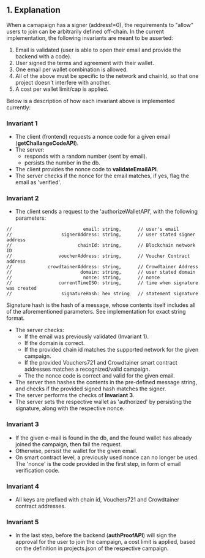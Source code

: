## 1. Explanation

When a camapaign has a signer (address!=0), the requirements to "allow" users to join can be arbitrarily defined
off-chain. In the current implementation, the following invariants are meant to be asserted:

1. Email is validated (user is able to open their email and provide the backend with a code).
2. User signed the terms and agreement with their wallet.
3. One email per wallet combination is allowed.
4. All of the above must be specific to the network and chainId, so that one project doesn't interfere with another.
5. A cost per wallet limit/cap is applied.

Below is a description of how each invariant above is implemented currently:

### Invariant 1
- The client (frontend) requests a nonce code for a given email (**getChallangeCodeAPI**).
- The server:
    - responds with a random number (sent by email).
    - persists the number in the db.
- The client provides the nonce code to **validateEmailAPI**.
- The server checks if the nonce for the email matches, if yes, flag the email as 'verified'.

### Invariant 2
- The client sends a request to the 'authorizeWalletAPI', with the following parameters:
```
//                          email: string,      // user's email
//                  signerAddress: string,      // user stated signer address
//                        chainId: string,      // Blockchain network ID
//                 voucherAddress: string,      // Voucher Contract address
//             crowdtainerAddress: string,      // Crowdtainer Address
//                         domain: string,      // user stated domain
//                          nonce: string,      // nonce
//                 currentTimeISO: string,      // time when signature was created
//                  signatureHash: hex string   // statement signature
```

Signature hash is the hash of a message, whose contents itself includes all of the aforementioned parameters. See implementation for exact string format.

- The server checks:
  - If the email was previously validated (Invariant 1).
  - If the domain is correct.
  - If the provided chain id matches the supported network for the given campaign.
  - If the provided Vouchers721 and Crowdtainer smart contract addresses matches a recognized/valid campaign.
  - The the nonce code is correct and valid for the given email.
- The server then hashes the contents in the pre-defined message string, and checks if the provided signed hash matches the signer.
- The server performs the checks of **Invariant 3**.
- The server sets the respective wallet as 'authorized' by persisting the signature, along with the respective nonce.

### Invariant 3

- If the given e-mail is found in the db, and the found wallet has already joined the campaign, then fail the request.
- Otherwise, persist the wallet for the given email.
- On smart contract level, a previously used nonce can no longer be used. The 'nonce' is the code provided in the first step, in form of email verification code.

### Invariant 4

- All keys are prefixed with chain id, Vouchers721 and Crowdtainer contract addresses.

### Invariant 5

- In the last step, before the backend (**authProofAPI**) will sign the approval for the user to join the campaign, a cost limit is applied, based on the definition in projects.json of the respective campaign.